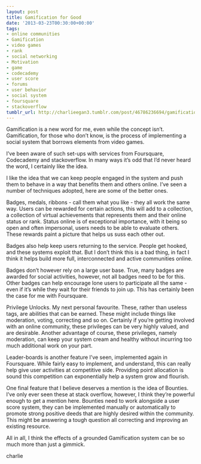 ```yaml
---
layout: post
title: Gamification for Good
date: '2013-03-23T00:30:00+00:00'
tags:
- online communities
- Gamification
- video games
- rank
- social networking
- Motivation
- game
- codecademy
- user score
- forums
- user behavior
- social system
- foursquare
- stackoverflow
tumblr_url: http://charlieegan3.tumblr.com/post/46786236694/gamification-for-good
---
```

Gamification is a new word for me, even while the concept isn’t. Gamification, for those who don’t know, is the process of implementing a social system that borrows elements from video games. 

I’ve been aware of such set-ups with services from Foursquare, Codecademy and stackoverflow. In many ways it’s odd that I’d never heard the word, I certainly like the idea.

I like the idea that we can keep people engaged in the system and push them to behave in a way that benefits them and others online. I’ve seen a number of techniques adopted, here are some of the better ones.

Badges, medals, ribbons - call them what you like - they all work the same way. Users can be rewarded for certain actions, this will add to a collection, a collection of virtual achievements that represents them and their online status or rank. Status online is of exceptional importance, with it being so open and often impersonal, users needs to be able to evaluate others. These rewards paint a picture that helps us suss each other out.

Badges also help keep users returning to the service. People get hooked, and these systems exploit that. But I don’t think this is a bad thing, in fact I think it helps build more full, interconnected and active communities online.

Badges don’t however rely on a large user base. True, many badges are awarded for social activities, however, not all badges need to be for this. Other badges can help encourage lone users to participate all the same - even if it’s while they wait for their friends to join up. This has certainly been the case for me with Foursquare.

Privilege Unlocks. My next personal favourite. These, rather than useless tags, are abilities that can be earned. These might include things like moderation, voting, correcting and so on. Certainly if you’re getting involved with an online community, these privileges can be very highly valued, and are desirable. Another advantage of course, these privileges, namely moderation, can keep your system cream and healthy without incurring too much additional work on your part.

Leader-boards is another feature I’ve seen, implemented again in Foursquare. While fairly easy to implement, and understand, this can really help give user activities at competitive side. Providing point allocation is sound this competition can exponentially help a system grow and flourish.

One final feature that I believe deserves a mention is the idea of Bounties. I’ve only ever seen these at stack overflow, however, I think they’re powerful enough to get a mention here. Bounties need to work alongside a user score system, they can be implemented manually or automatically to promote strong positive deeds that are highly desired within the community. This might be answering a tough question all correcting and improving an existing resource.

All in all, I think the effects of a grounded Gamification system can be so much more than just a gimmick.

charlie
